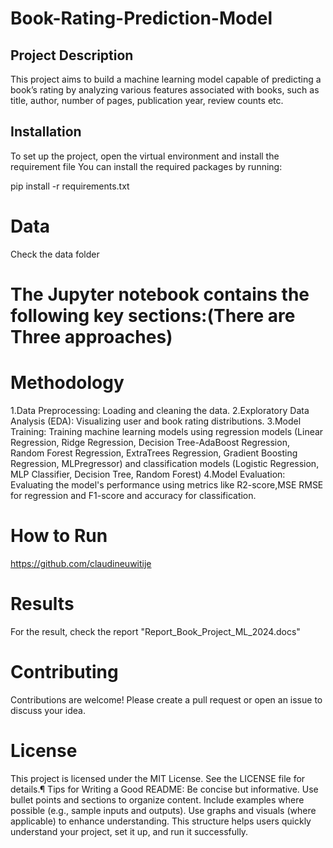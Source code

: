 # Book-Rating-Prediction-Model
## Project Description
This project aims  to build a machine learning model capable of predicting a book’s rating by analyzing various features associated with books, such as title, author, number of pages, publication year, review counts etc.

## Installation
To set up the project, open the virtual environment and install the requirement file 
You can install the required packages by running:

pip install -r requirements.txt

# Data
Check the data folder 
# The Jupyter notebook contains the following key sections:(There are Three approaches)
# Methodology
  1.Data Preprocessing: Loading and cleaning the data.
  2.Exploratory Data Analysis (EDA): Visualizing user and book rating distributions.
  3.Model Training: Training machine learning models using regression models (Linear Regression, Ridge Regression,   Decision Tree-AdaBoost Regression, Random Forest Regression, ExtraTrees Regression, Gradient Boosting      Regression, MLPregressor) and classification models (Logistic Regression, MLP Classifier, Decision Tree, Random Forest)
  4.Model Evaluation: Evaluating the model's performance using metrics like R2-score,MSE RMSE for regression and F1-score and accuracy for classification.

# How to Run
https://github.com/claudineuwitije

# Results
For the result, check the report "Report_Book_Project_ML_2024.docs"

# Contributing
Contributions are welcome! Please create a pull request or open an issue to discuss your idea.

# License
This project is licensed under the MIT License. See the LICENSE file for details.¶
Tips for Writing a Good README:
Be concise but informative.
Use bullet points and sections to organize content.
Include examples where possible (e.g., sample inputs and outputs).
Use graphs and visuals (where applicable) to enhance understanding.
This structure helps users quickly understand your project, set it up, and run it successfully.
